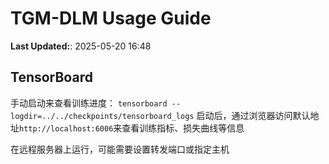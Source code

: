 # TGM-DLM Usage Guide
**Last Updated:**: 2025-05-20 16:48
## TensorBoard
手动启动来查看训练进度：
`tensorboard --logdir=../../checkpoints/tensorboard_logs`
启动后，通过浏览器访问默认地址`http://localhost:6006`来查看训练指标、损失曲线等信息

在远程服务器上运行，可能需要设置转发端口或指定主机